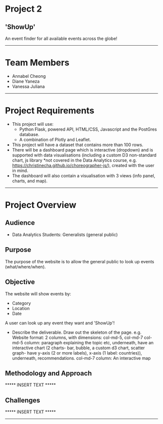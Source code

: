 # Project 2

## 'ShowUp' ## 
An event finder for all available events across the globe! 

*************************
# Team Members
- Annabel Cheong
- Diane Yaneza
- Vanessa Juliana

*************************
# Project Requirements
- This project will use: 
    * Python Flask, powered API, HTML/CSS, Javascript and the PostGres database.
    * A combination of Plotly and Leaflet.    
- This project will have a dataset that contains more than 100 rows.
- There will be a dashboard page which is interactive (dropdown) and is supported with data visualisations (including a custom D3 non-standard chart, js library *not covered in the Data Analytics course, e.g. https://christinecha.github.io/choreographer-js/), created with the user in mind.
- The dashboard will also contain a visualisation with 3 views (info panel, charts, and map).

*************************
# Project Overview
## Audience
- Data Analytics Students: Generalists (general public)

## Purpose 
The purpose of the website is to allow the general public to look up events (what/where/when).

## Objective
The website will show events by: 
- Category
- Location
- Date

A user can look up any event they want and 'ShowUp'! 

- Describe the deliverable. Draw out the skeleton of the page. 
e.g. Website format: 2 columns, with dimensions: col-md-5, col-md-7
	col-md-5 column: paragraph explaining the topic etc, underneath, have an interactive chart (2 charts- bar, bubble, a custom d3 chart, scatter graph- have y-axis (2 or more labels), x-axis (1 label: countries)), underneath, recommendations. 
	col-md-7 column: An interactive map

## Methodology and Approach 

***** INSERT TEXT *****


## Challenges

***** INSERT TEXT *****





*************************
